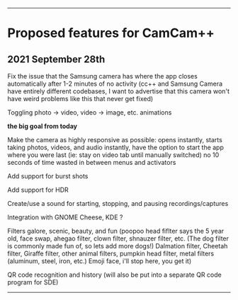 
***

# Proposed features for CamCam++

## 2021 September 28th

Fix the issue that the Samsung camera has where the app closes automatically after 1-2 minutes of no activity (cc++ and Samsung Camera have entirely different codebases, I want to advertise that this camera won't have weird problems like this that never get fixed)

Toggling photo -> video, video -> image, etc. animations

**the big goal from today**

Make the camera as highly responsive as possible: opens instantly, starts taking photos, videos, and audio instantly, have the option to start the app where you were last (ie: stay on video tab until manually switched) no 10 seconds of time wasted in between menus and activators

Add support for burst shots

Add support for HDR

Create/use a sound for starting, stopping, and pausing recordings/captures

Integration with GNOME Cheese, KDE ?

Filters galore, scenic, beauty, and fun (poopoo head fiflter says the 5 year old, face swap, ahegao filter, clown filter, shnauzer filter, etc. (The dog filter is commonly made fun of, so lets add more dogs!) Dalmation filter, Cheetah filter, Giraffe filter, other animal filters, pumpkin head filter, metal filters (aluminum, steel, iron, etc.) Emoji face, i'll stop here, you get it)

QR code recognition and history (will also be put into a separate QR code program for SDE)

***
